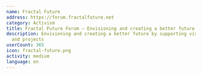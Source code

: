 ```yaml
---
name: Fractal Future
address: https://forum.fractalfuture.net
category: Activism
title: Fractal Future Forum – Envisioning and creating a better future
description: Envisioning and creating a better future by supporting visionary ideas
  and projects
userCount: 365
icon: fractal-future.png
activity: medium
language: en
---
```

